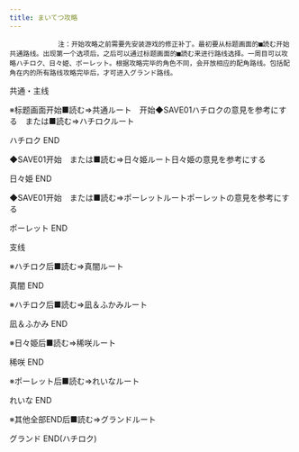 ```yaml
---
title: まいてつ攻略
---
```


                注：开始攻略之前需要先安装游戏的修正补丁。最初要从标题画面的■読む开始共通路线。出现第一个选项后，之后可以通过标题画面的■読む来进行路线选择。一周目可以攻略ハチロク、日々姫、ポーレット。根据攻略完毕的角色不同，会开放相应的配角路线。包括配角在内的所有路线攻略完毕后，才可进入グランド路线。

共通・主线

※标题画面开始■読む⇒共通ルート　开始◆SAVE01ハチロクの意見を参考にする　または■読む⇒ハチロクルート

ハチロク END

◆SAVE01开始　または■読む⇒日々姫ルート日々姫の意見を参考にする

日々姫 END

◆SAVE01开始　または■読む⇒ポーレットルートポーレットの意見を参考にする

ポーレット END

支线

※ハチロク后■読む⇒真闇ルート

真闇 END

※ハチロク后■読む⇒凪＆ふかみルート

凪＆ふかみ END

※日々姫后■読む⇒稀咲ルート

稀咲 END

※ポーレット后■読む⇒れいなルート

れいな END

※其他全部END后■読む⇒グランドルート

グランド END(ハチロク)
              
